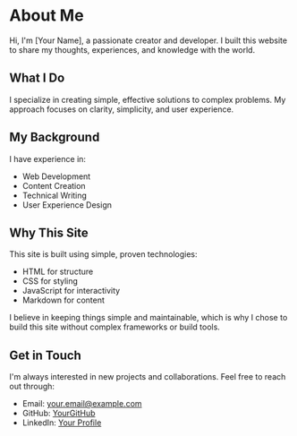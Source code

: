 # About Me

Hi, I'm [Your Name], a passionate creator and developer. I built this website to share my thoughts, experiences, and knowledge with the world.

## What I Do

I specialize in creating simple, effective solutions to complex problems. My approach focuses on clarity, simplicity, and user experience.

## My Background

I have experience in:
- Web Development
- Content Creation
- Technical Writing
- User Experience Design

## Why This Site

This site is built using simple, proven technologies:
- HTML for structure
- CSS for styling
- JavaScript for interactivity
- Markdown for content

I believe in keeping things simple and maintainable, which is why I chose to build this site without complex frameworks or build tools.

## Get in Touch

I'm always interested in new projects and collaborations. Feel free to reach out through:
- Email: your.email@example.com
- GitHub: [YourGitHub](https://github.com/yourusername)
- LinkedIn: [Your Profile](https://linkedin.com/in/yourprofile) 